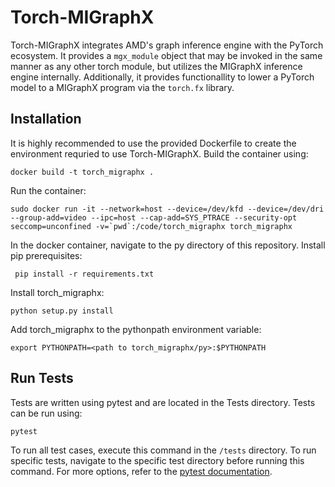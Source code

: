 # Torch-MIGraphX

Torch-MIGraphX integrates AMD's graph inference engine with the PyTorch ecosystem. It provides a `mgx_module` object that may be invoked in the same manner as any other torch module, but utilizes the MIGraphX inference engine internally. Additionally, it provides functionallity to lower a PyTorch model to a MIGraphX program via the `torch.fx` library.

## Installation
It is highly recommended to use the provided Dockerfile to create the environment requried to use Torch-MIGraphX. Build the container using:

```
docker build -t torch_migraphx .
```

Run the container:
```
sudo docker run -it --network=host --device=/dev/kfd --device=/dev/dri --group-add=video --ipc=host --cap-add=SYS_PTRACE --security-opt seccomp=unconfined -v=`pwd`:/code/torch_migraphx torch_migraphx
```

In the docker container, navigate to the py directory of this repository. Install pip prerequisites:

```
 pip install -r requirements.txt 
```
Install torch_migraphx:
```
python setup.py install
```
Add torch_migraphx to the pythonpath environment variable:
```
export PYTHONPATH=<path to torch_migraphx/py>:$PYTHONPATH
```

## Run Tests
Tests are written using pytest and are located in the Tests directory. Tests can be run using:
```
pytest
```
To run all test cases, execute this command in the `/tests` directory. To run specific tests, navigate to the specific test directory before running this command. For more options, refer to the [pytest documentation](https://docs.pytest.org/en/7.1.x/contents.html).
